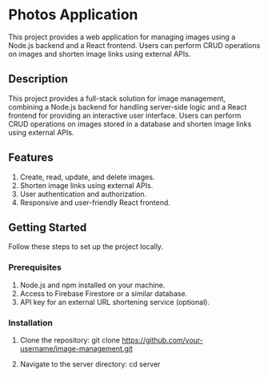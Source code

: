 # Photos Application

This project provides a web application for managing images using a Node.js backend and a React frontend. Users can perform CRUD operations on images and shorten image links using external APIs.

## Description

This project provides a full-stack solution for image management, combining a Node.js backend for handling server-side logic and a React frontend for providing an interactive user interface. Users can perform CRUD operations on images stored in a database and shorten image links using external APIs.

## Features

1. Create, read, update, and delete images.
2. Shorten image links using external APIs.
3. User authentication and authorization.
4. Responsive and user-friendly React frontend.

## Getting Started

Follow these steps to set up the project locally.

### Prerequisites

1. Node.js and npm installed on your machine.
2. Access to Firebase Firestore or a similar database.
3. API key for an external URL shortening service (optional).

### Installation

1. Clone the repository:
git clone https://github.com/your-username/image-management.git


2. Navigate to the server directory:
cd server
